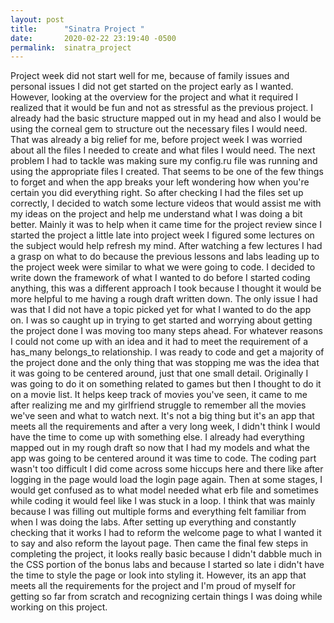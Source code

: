 ```yaml
---
layout: post
title:      "Sinatra Project "
date:       2020-02-22 23:19:40 -0500
permalink:  sinatra_project
---
```



Project week did not start well for me, because of family issues and personal issues I did not get started on the project early as I wanted. However, looking at the overview for the project and what it required I realized that it would be fun and not as stressful as the previous project. I already had the basic structure mapped out in my head and also I would be using the corneal gem to structure out the necessary files I would need. That was already a big relief for me, before project week I was worried about all the files I needed to create and what files I would need. The next problem I had to tackle was making sure my config.ru file was running and using the appropriate files I created. That seems to be one of the few things to forget and when the app breaks your left wondering how when you're certain you did everything right. So after checking I had the files set up correctly, I decided to watch some lecture videos that would assist me with my ideas on the project and help me understand what I was doing a bit better. Mainly it was to help when it came time for the project review since I started the project a little late into project week I figured some lectures on the subject would help refresh my mind. After watching a few lectures I had a grasp on what to do because the previous lessons and labs leading up to the project week were similar to what we were going to code. I decided to write down the framework of what I wanted to do before I started coding anything, this was a different approach I took because I thought it would be more helpful to me having a rough draft written down. The only issue I had was that I did not have a topic picked yet for what I wanted to do the app on. I was so caught up in trying to get started and worrying about getting the project done I was moving too many steps ahead. For whatever reasons I could not come up with an idea and it had to meet the requirement of a has_many belongs_to relationship. I was ready to code and get a majority of the project done and the only thing that was stopping me was the idea that it was going to be centered around, just that one small detail. Originally I was going to do it on something related to games but then I thought to do it on a movie list. It helps keep track of movies you've seen, it came to me after realizing me and my girlfriend struggle to remember all the movies we've seen and what to watch next. It's not a big thing but it's an app that meets all the requirements and after a very long week, I didn't think I would have the time to come up with something else. I already had everything mapped out in my rough draft so now that I had my models and what the app was going to be centered around it was time to code. The coding part wasn't too difficult I did come across some hiccups here and there like after logging in the page would load the login page again. Then at some stages, I would get confused as to what model needed what erb file and sometimes while coding it would feel like I was stuck in a loop. I think that was mainly because I was filling out multiple forms and everything felt familiar from when I was doing the labs. After setting up everything and constantly checking that it works I had to reform the welcome page to what I wanted it to say and also reform the layout page. Then came the final few steps in completing the project, it looks really basic because I didn't dabble much in the CSS portion of the bonus labs and because I started so late i didn't have the time to style the page or look into styling it. However, its an app that meets all the requirements for the project and I'm proud of myself for getting so far from scratch and recognizing certain things I was doing while working on this project. 
